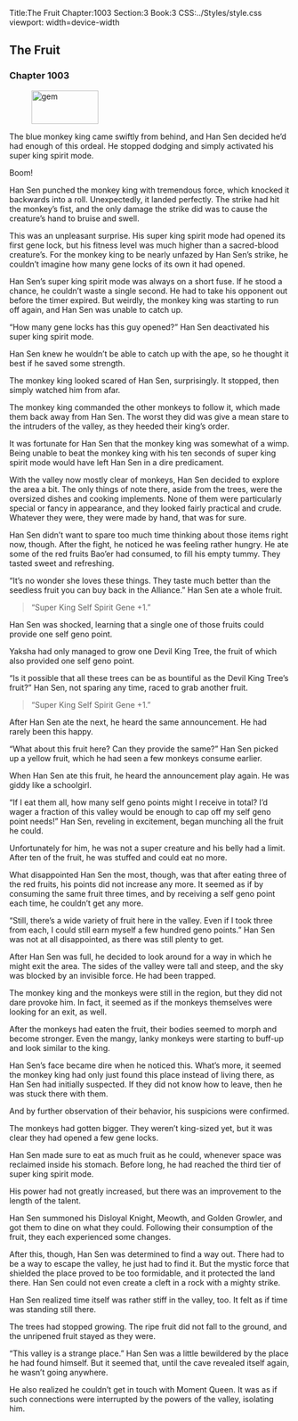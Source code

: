 Title:The Fruit 
Chapter:1003 
Section:3 
Book:3 
CSS:../Styles/style.css 
viewport: width=device-width
  
## The Fruit
### Chapter 1003
  
<figure>
	<img src="../Images/gem.gif" alt="gem" id="gem" width="120" height="60" />
</figure>
  

  
The blue monkey king came swiftly from behind, and Han Sen decided he’d had enough of this ordeal. He stopped dodging and simply activated his super king spirit mode.

Boom!

Han Sen punched the monkey king with tremendous force, which knocked it backwards into a roll. Unexpectedly, it landed perfectly. The strike had hit the monkey’s fist, and the only damage the strike did was to cause the creature’s hand to bruise and swell.

This was an unpleasant surprise. His super king spirit mode had opened its first gene lock, but his fitness level was much higher than a sacred-blood creature’s. For the monkey king to be nearly unfazed by Han Sen’s strike, he couldn’t imagine how many gene locks of its own it had opened.

Han Sen’s super king spirit mode was always on a short fuse. If he stood a chance, he couldn’t waste a single second. He had to take his opponent out before the timer expired. But weirdly, the monkey king was starting to run off again, and Han Sen was unable to catch up.

“How many gene locks has this guy opened?” Han Sen deactivated his super king spirit mode.

Han Sen knew he wouldn’t be able to catch up with the ape, so he thought it best if he saved some strength.

The monkey king looked scared of Han Sen, surprisingly. It stopped, then simply watched him from afar.

The monkey king commanded the other monkeys to follow it, which made them back away from Han Sen. The worst they did was give a mean stare to the intruders of the valley, as they heeded their king’s order.

It was fortunate for Han Sen that the monkey king was somewhat of a wimp. Being unable to beat the monkey king with his ten seconds of super king spirit mode would have left Han Sen in a dire predicament.

With the valley now mostly clear of monkeys, Han Sen decided to explore the area a bit. The only things of note there, aside from the trees, were the oversized dishes and cooking implements. None of them were particularly special or fancy in appearance, and they looked fairly practical and crude. Whatever they were, they were made by hand, that was for sure.

Han Sen didn’t want to spare too much time thinking about those items right now, though. After the fight, he noticed he was feeling rather hungry. He ate some of the red fruits Bao’er had consumed, to fill his empty tummy. They tasted sweet and refreshing.

“It’s no wonder she loves these things. They taste much better than the seedless fruit you can buy back in the Alliance.” Han Sen ate a whole fruit.

> “Super King Self Spirit Gene +1.”

Han Sen was shocked, learning that a single one of those fruits could provide one self geno point.

Yaksha had only managed to grow one Devil King Tree, the fruit of which also provided one self geno point.

“Is it possible that all these trees can be as bountiful as the Devil King Tree’s fruit?” Han Sen, not sparing any time, raced to grab another fruit.

> “Super King Self Spirit Gene +1.”

After Han Sen ate the next, he heard the same announcement. He had rarely been this happy.

“What about this fruit here? Can they provide the same?” Han Sen picked up a yellow fruit, which he had seen a few monkeys consume earlier.

When Han Sen ate this fruit, he heard the announcement play again. He was giddy like a schoolgirl.

“If I eat them all, how many self geno points might I receive in total? I’d wager a fraction of this valley would be enough to cap off my self geno point needs!” Han Sen, reveling in excitement, began munching all the fruit he could.

Unfortunately for him, he was not a super creature and his belly had a limit. After ten of the fruit, he was stuffed and could eat no more.

What disappointed Han Sen the most, though, was that after eating three of the red fruits, his points did not increase any more. It seemed as if by consuming the same fruit three times, and by receiving a self geno point each time, he couldn’t get any more.

“Still, there’s a wide variety of fruit here in the valley. Even if I took three from each, I could still earn myself a few hundred geno points.” Han Sen was not at all disappointed, as there was still plenty to get.

After Han Sen was full, he decided to look around for a way in which he might exit the area. The sides of the valley were tall and steep, and the sky was blocked by an invisible force. He had been trapped.

The monkey king and the monkeys were still in the region, but they did not dare provoke him. In fact, it seemed as if the monkeys themselves were looking for an exit, as well.

After the monkeys had eaten the fruit, their bodies seemed to morph and become stronger. Even the mangy, lanky monkeys were starting to buff-up and look similar to the king.

Han Sen’s face became dire when he noticed this. What’s more, it seemed the monkey king had only just found this place instead of living there, as Han Sen had initially suspected. If they did not know how to leave, then he was stuck there with them.

And by further observation of their behavior, his suspicions were confirmed.

The monkeys had gotten bigger. They weren’t king-sized yet, but it was clear they had opened a few gene locks.

Han Sen made sure to eat as much fruit as he could, whenever space was reclaimed inside his stomach. Before long, he had reached the third tier of super king spirit mode.

His power had not greatly increased, but there was an improvement to the length of the talent.

Han Sen summoned his Disloyal Knight, Meowth, and Golden Growler, and got them to dine on what they could. Following their consumption of the fruit, they each experienced some changes.

After this, though, Han Sen was determined to find a way out. There had to be a way to escape the valley, he just had to find it. But the mystic force that shielded the place proved to be too formidable, and it protected the land there. Han Sen could not even create a cleft in a rock with a mighty strike.

Han Sen realized time itself was rather stiff in the valley, too. It felt as if time was standing still there.

The trees had stopped growing. The ripe fruit did not fall to the ground, and the unripened fruit stayed as they were.

“This valley is a strange place.” Han Sen was a little bewildered by the place he had found himself. But it seemed that, until the cave revealed itself again, he wasn’t going anywhere.

He also realized he couldn’t get in touch with Moment Queen. It was as if such connections were interrupted by the powers of the valley, isolating him.